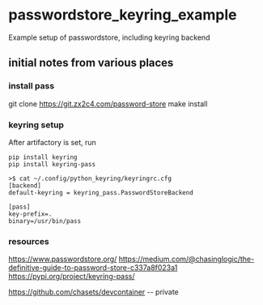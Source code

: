 # passwordstore_keyring_example
Example setup of passwordstore, including keyring backend

## initial notes from various places

### install pass
git clone https://git.zx2c4.com/password-store
make install

### keyring setup
After artifactory is set, run 
```
pip install keyring
pip install keyring-pass
```

```
>$ cat ~/.config/python_keyring/keyringrc.cfg
[backend]
default-keyring = keyring_pass.PasswordStoreBackend

[pass]
key-prefix=.
binary=/usr/bin/pass
```

### resources
https://www.passwordstore.org/
https://medium.com/@chasinglogic/the-definitive-guide-to-password-store-c337a8f023a1
https://pypi.org/project/keyring-pass/

https://github.com/chasets/devcontainer -- private

